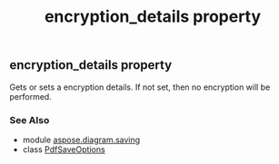 ﻿---
title: encryption_details property
second_title: Aspose.Diagram for Python via .NET API References
description: 
type: docs
weight: 90
url: /python-net/aspose.diagram.saving/pdfsaveoptions/encryption_details/
is_root: false
---

## encryption_details property


Gets or sets a encryption details. If not set, then no encryption will be performed.

### See Also
* module [aspose.diagram.saving](../../)
* class [PdfSaveOptions](/diagram/python-net/aspose.diagram.saving/pdfsaveoptions)
